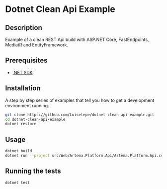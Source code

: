 # Dotnet Clean Api Example

## Description

Example of a clean REST Api build with ASP.NET Core, FastEndpoints, MediatR and EntityFramework.

## Prerequisites

- [.NET SDK](https://dotnet.microsoft.com/download)

## Installation

A step by step series of examples that tell you how to get a development environment running.

```bash
git clone https://github.com/Luisetepe/dotnet-clean-api-example.git
cd dotnet-clean-api-example
dotnet restore
```

## Usage

```bash
dotnet build
dotnet run --project src/Web/Artema.Platform.Api/Artema.Platform.Api.csproj
```

## Running the tests

```bash
dotnet test
```